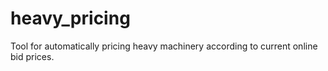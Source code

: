 # heavy_pricing
Tool for automatically pricing heavy machinery according to current online bid prices. 
